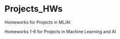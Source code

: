 # Projects_HWs
Homeworks for Projects in ML/AI

Homeworks 1-6 for Projects in Machine Learning and AI
